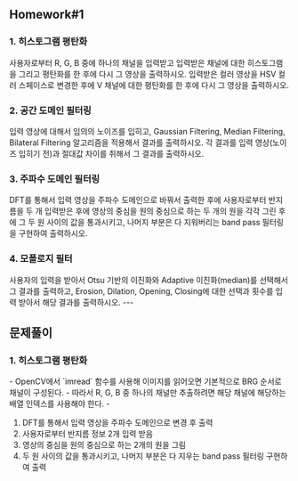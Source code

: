<h2>Homework#1</h2>
<h3>1. 히스토그램 평탄화</h3>
사용자로부터 R, G, B 중에 하나의 채널을 입력받고 입력받은 채널에 대한 히스토그램을 그리고 평탄화를 한 후에 다시 그 영상을 출력하시오.
입력받은 컬러 영상을 HSV 컬러 스페이스로 변경한 후에 V 채널에 대한 평탄화를 한 후에 다시 그 영상을 출력하시오.

<h3>2. 공간 도메인 필터링</h3>
입력 영상에 대해서 임의의 노이즈를 입히고, Gaussian Filtering, Median Filtering, Bilateral Filtering 알고리즘을 적용해서 결과를 출력하시오. 각 결과를 입력 영상(노이즈 입히기 전)과 절대값 차이를 취해서 그 결과를 출력하시오.

<h3>3. 주파수 도메인 필터링</h3>
DFT를 통해서 입력 영상을 주파수 도메인으로 바꿔서 출력한 후에 사용자로부터 반지름을 두 개 입력받은 후에 영상의 중심을 원의 중심으로 하는 두 개의 원을 각각 그린 후에 그 두 원 사이의 값을 통과시키고, 나머지 부분은 다 지워버리는 band pass 필터링을 구현하여 출력하시오.

<h3>4. 모폴로지 필터</h3>
사용자의 입력을 받아서 Otsu 기반의 이진화와 Adaptive 이진화(median)를 선택해서 그 결과를 출력하고, Erosion, Dilation, Opening, Closing에 대한 선택과 횟수를 입력 받아서 해당 결과를 출력하시오.
---
<h2>문제풀이</h2>
<h3>1. 히스토그램 평탄화</h3>
- OpenCV에서 `imread` 함수를 사용해 이미지를 읽어오면 기본적으로 BRG 순서로 채널이 구성된다.
- 따라서 R, G, B 중 하나의 채널만 추출하려면 해당 채널에 해당하는 배열 인덱스를 사용해야 한다.
- 


1. DFT를 통해서 입력 영상을 주파수 도메인으로 변경 후 출력
2. 사용자로부터 반지름 정보 2개 입력 받음
3. 영상의 중심을 원의 중심으로 하는 2개의 원을 그림
4. 두 원 사이의 값을 통과시키고, 나머지 부분은 다 지우는 band pass 필터링 구현하여 출력